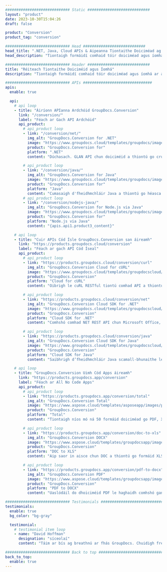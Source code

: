 ```yaml
---
############################# Static ############################
layout: "product"
date: 2023-10-30T15:04:26
draft: false

product: "Conversion"
product_tag: "conversion"

############################# Head ############################
head_title: ".NET, Java, Cloud APIs & Aipeanna Tiontaithe Doiciméad ag GroupDocs"
head_description: "Tiontaigh formáidí comhaid tóir doiciméad agus íomhá ar aon ardán le réitigh app agus api-bhunaithe."

############################# Header ############################
title: "Réiteach Tiontaithe Doiciméid agus Íomhá"
description: "Tiontaigh formáidí comhaid tóir doiciméad agus íomhá ar aon ardán le réitigh app agus api-bhunaithe."

############################# APIs ###############################
apis:
  enable: true

  api:
    # api loop
    - title: "Áiríonn APIanna Ardchóid GroupDocs.Conversion"
      link: "/conversion/"
      label: "Féach ar Gach API Ardchóid"
      api_product:
        # api_product loop
        - link: "/conversion/net/"
          img_alt: "GroupDocs.Conversion for .NET"
          image: "https://www.groupdocs.cloud/templates/groupdocs/images/product-logos/groupdocs-conversion-net.png"
          product: "GroupDocs.Conversion for"
          platform: ".NET"
          content: "Dúchasach. GLAN API chun doiciméid a thiontú go cruinn agus formáidí comhaid íomhá in aon chineál feidhmchlár .NET. Tacaíochtaí cur watermarks íomhá agus chomhshó."

        # api_product loop
        - link: "/conversion/java/"
          img_alt: "GroupDocs.Conversion for Java"
          image: "https://www.groupdocs.cloud/templates/groupdocs/images/product-logos/groupdocs-conversion-java.png"
          product: "GroupDocs.Conversion for"
          platform: "Java"
          content: "Cumasaigh d'fheidhmchláir Java a thiontú go héasca idir gach formáid doiciméad de chaighdeán tionscail lena n-áirítear Microsoft Office, PDF, HTML, íomhánna agus go leor eile."
        # api_product loop
        - link: "/conversion/nodejs-java/"
          img_alt: "GroupDocs.Conversion for Node.js via Java"
          image: "https://www.groupdocs.cloud/templates/groupdocs/images/product-logos/groupdocs-conversion-nodejs-java.png"
          product: "GroupDocs.Conversion for"
          platform: "Node.js via Java"
          content: "{apis.api1.product3_content}"

    # api loop
    - title: "Cuir APIs Cód Ísle GroupDocs.Conversion san áireamh"
      link: "https://products.groupdocs.cloud/conversion"
      label: "Féach ar gach API Cód Íseal"
      api_product:
        # api_product loop
        - link: "https://products.groupdocs.cloud/conversion/curl"
          img_alt: "GroupDocs.Conversion Cloud for cURL"
          image: "https://www.groupdocs.cloud/templates/groupdocscloud/images/sdk/272x272/groupdocs_conversion-for-curl.png"
          product: "GroupDocs.Conversion"
          platform: "Cloud for cURL"
          content: "Oibrigh le cuRL RESTful tiontú comhad API a thiontú go héasca Microsoft Office, PDF, Ríomhphost, Tionscadal, HTML agus formáidí comhaid coitianta eile i d'fheidhmchláir."

        # api_product loop
        - link: "https://products.groupdocs.cloud/conversion/net"
          img_alt: "GroupDocs.Conversion Cloud SDK for .NET"
          image: "https://www.groupdocs.cloud/templates/groupdocscloud/images/sdk/272x272/groupdocs_conversion-for-net.png"
          product: "GroupDocs.Conversion"
          platform: "Cloud SDK for .NET"
          content: "Comhshó comhad NET REST API chun Microsoft Office, PDF, Ríomhphost, Tionscadal, HTML agus formáidí comhaid coitianta eile a thiontú go héasca ar aon ardán ag baint úsáide as Cloud SDK."

        # api_product loop
        - link: "https://products.groupdocs.cloud/conversion/java"
          img_alt: "GroupDocs.Conversion Cloud SDK for Java"
          image: "https://www.groupdocs.cloud/templates/groupdocscloud/images/sdk/272x272/groupdocs_conversion-for-java.png"
          product: "GroupDocs.Conversion"
          platform: "Cloud SDK for Java"
          content: "Saibhrigh d’fheidhmchláir Java scamall-bhunaithe le hardghnéithe comhshó doiciméad ar aon ardán atá in ann glaoch ar REST APIs."

    # api loop
    - title: "GroupDocs.Conversion Uimh Cód Apps áireamh"
      link: "https://products.groupdocs.app/conversion"
      label: "Féach ar All No Code Apps"
      api_product:
        # api_product loop
        - link: "https://products.groupdocs.app/conversion/total"
          img_alt: "GroupDocs.Conversion Total"
          image: "https://www.aspose.cloud/templates/asposeapp/images/products/logo/aspose_conversion-app.png"
          product: "GroupDocs.Conversion"
          platform: "Total"
          content: "Tiontaigh níos mó ná 50 formáid doiciméad go PDF, XLSX, DOCX, XPS, HTML agus go leor eile."

        # api_product loop
        - link: "https://products.groupdocs.app/conversion/doc-to-xls"
          img_alt: "GroupDocs.Conversion DOCX"
          image: "https://www.aspose.cloud/templates/groupdocsapp/images/products/logo/groupdocs_words-app.png"
          product: "GroupDocs.Conversion"
          platform: "DOC to XLS"
          content: "Aip saor in aisce chun DOC a thiontú go formáid XLS ó aon bhrabhsálaí gréasáin."

        # api_product loop
        - link: "https://products.groupdocs.app/conversion/pdf-to-docx"
          img_alt: "GroupDocs.Conversion PDF"
          image: "https://www.aspose.cloud/templates/groupdocsapp/images/products/logo/groupdocs_pdf-app.png"
          product: "GroupDocs.Conversion"
          platform: "PDF to DOCX"
          content: "Uaslódáil do dhoiciméid PDF le haghaidh comhshó gan uaim go formáid Word (DOCX)."

############################# Testimonials ###############################
testimonials:
  enable: true
  bg_color: "bg-gray"

  testimonial:
    # testimonial item loop
    - name: "David Hoffman"
      designation: "síceolaí"
      content: "Táim ar bís ag breathnú ar fhás GroupDocs. Chuidigh freagrúlacht d’fhoireann iomlán go mór liom, nuair a labhraím le duine ag GroupDocs is féidir liom a ráthú go bhfuil duine ag éisteacht agus ag cur rudaí amach."

############################# Back to top ###############################
back_to_top:
  enable: true
---
```

